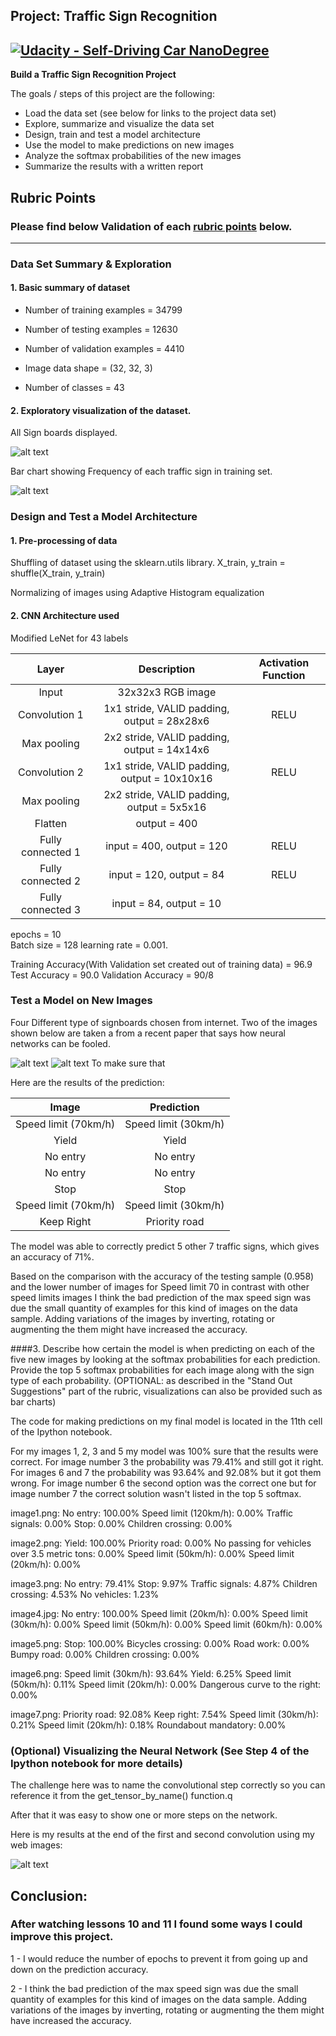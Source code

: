## Project: Traffic Sign Recognition
[![Udacity - Self-Driving Car NanoDegree](https://s3.amazonaws.com/udacity-sdc/github/shield-carnd.svg)](http://www.udacity.com/drive)
---

**Build a Traffic Sign Recognition Project**

The goals / steps of this project are the following:
* Load the data set (see below for links to the project data set)
* Explore, summarize and visualize the data set
* Design, train and test a model architecture
* Use the model to make predictions on new images
* Analyze the softmax probabilities of the new images
* Summarize the results with a written report


[//]: # (Image References)

[image1]: ./vis/dataset.png "Visualization 1"
[image2]: ./vis/Traffic_sign_frequency.png "Visualization 2"
[image3]: ./new_test_images/i1_0.png "Traffic Sign 1"
[image4]: ./new_test_images/i1_17.png "Traffic Sign 2"
[image5]: ./new_test_images/i3_4.png "Traffic Sign 2"
[image6]: ./new_test_images/i4a_14.png "Traffic Sign 2"
[image7]: ./new_test_images/i4b_14.png "Traffic Sign 2"
[image8]: ./new_test_images/i4c_14.png "Traffic Sign 2"
[image9]: ./new_test_images/i4d_14.png "Traffic Sign 2"
## Rubric Points
### Please find below Validation of each [rubric points](https://review.udacity.com/#!/rubrics/481/view) below.
---

### Data Set Summary & Exploration

#### 1. Basic summary of dataset 	

* Number of training examples = 34799
* Number of testing examples = 12630
* Number of validation examples = 4410

* Image data shape = (32, 32, 3)

* Number of classes = 43

#### 2. Exploratory visualization of the dataset.

All Sign boards displayed.

![alt text][image1]

Bar chart showing Frequency of each traffic sign in training set.

![alt text][image2]

### Design and Test a Model Architecture

#### 1. Pre-processing of data
Shuffling of dataset using the sklearn.utils library.
X_train, y_train = shuffle(X_train, y_train)

Normalizing of images using Adaptive Histogram equalization

#### 2. CNN Architecture used
Modified LeNet for 43 labels


| Layer         		|     Description	        					                | Activation Function |
|:---------------------:|:---------------------------------------------:|:-------------------:|
| Input         		| 32x32x3 RGB image   							|
| Convolution 1     	| 1x1 stride, VALID padding, output = 28x28x6 	|	RELU					|											
| Max pooling	      	| 2x2 stride, VALID padding, output = 14x14x6   |
| Convolution 2  	    | 1x1 stride, VALID padding, output = 10x10x16  | RELU					|												
| Max pooling	      	| 2x2 stride, VALID padding, output = 5x5x16    |
| Flatten				| output = 400									|
| Fully connected	1	| input = 400, output = 120       	            | RELU					|												
| Fully connected	2	| input = 120, output = 84       	            | RELU					|												
| Fully connected	3	| input = 84, output = 10       	            |


epochs = 10  
Batch size = 128 
learning rate = 0.001.

Training Accuracy(With Validation set created out of training data) = 96.9
Test Accuracy = 90.0
Validation Accuracy = 90/8

### Test a Model on New Images

Four Different type of signboards chosen from internet. Two of the images shown below are taken a from a recent paper that says how neural networks can be fooled.

![alt text][image8]
![alt text][image9] 
To make sure that

Here are the results of the prediction:

| Image			        |     Prediction	        					|
|:---------------------:|:---------------------------------------------:|
| Speed limit (70km/h)       		| Speed limit (30km/h) 									|
| Yield     			| Yield 										|
| No entry				| No entry										|
| No entry				| No entry										|
| Stop      			| Stop     		    							|
| Speed limit (70km/h)	| Speed limit (30km/h)							|
| Keep Right			| Priority road									|

The model was able to correctly predict 5 other 7 traffic signs, which gives an accuracy of 71%.

Based on the comparison with the accuracy of the testing sample (0.958) and the lower number of images for Speed limit 70 in contrast with other speed limits images I think the bad prediction of the max speed sign was due the small quantity of examples for this kind of images on the data sample. Adding variations of the images by inverting, rotating or augmenting the them might have increased the accuracy.  

####3. Describe how certain the model is when predicting on each of the five new images by looking at the softmax probabilities for each prediction. Provide the top 5 softmax probabilities for each image along with the sign type of each probability. (OPTIONAL: as described in the "Stand Out Suggestions" part of the rubric, visualizations can also be provided such as bar charts)

The code for making predictions on my final model is located in the 11th cell of the Ipython notebook.

For my images 1, 2, 3 and 5 my model was 100% sure that the results were correct. For image number 3 the probability was 79.41% and still got it right.
For images 6 and 7 the probability was 93.64% and 92.08% but it got them wrong. For image number 6 the second option was the correct one but for image number 7 the correct solution wasn't listed in the top 5 softmax.

image1.png:
No entry: 100.00%
Speed limit (120km/h): 0.00%
Traffic signals: 0.00%
Stop: 0.00%
Children crossing: 0.00%

image2.png:
Yield: 100.00%
Priority road: 0.00%
No passing for vehicles over 3.5 metric tons: 0.00%
Speed limit (50km/h): 0.00%
Speed limit (20km/h): 0.00%

image3.png:
No entry: 79.41%
Stop: 9.97%
Traffic signals: 4.87%
Children crossing: 4.53%
No vehicles: 1.23%

image4.jpg:
No entry: 100.00%
Speed limit (20km/h): 0.00%
Speed limit (30km/h): 0.00%
Speed limit (50km/h): 0.00%
Speed limit (60km/h): 0.00%

image5.png:
Stop: 100.00%
Bicycles crossing: 0.00%
Road work: 0.00%
Bumpy road: 0.00%
Children crossing: 0.00%

image6.png:
Speed limit (30km/h): 93.64%
Yield: 6.25%
Speed limit (50km/h): 0.11%
Speed limit (20km/h): 0.00%
Dangerous curve to the right: 0.00%

image7.png:
Priority road: 92.08%
Keep right: 7.54%
Speed limit (30km/h): 0.21%
Speed limit (20km/h): 0.18%
Roundabout mandatory: 0.00%

### (Optional) Visualizing the Neural Network (See Step 4 of the Ipython notebook for more details)

The challenge here was to name the convolutional step correctly so you can reference it from the get_tensor_by_name() function.q

After that it was easy to show one or more steps on the network.

Here is my results at the end of the first and second convolution using my web images:

![alt text][image5]

## Conclusion:
### After watching lessons 10 and 11 I found some ways I could improve this project.

1 - I would reduce the number of epochs to prevent it from going up and down on the prediction accuracy.

2 - I think the bad prediction of the max speed sign was due the small quantity of examples for this kind of images on the data sample. Adding variations of the images by inverting, rotating or augmenting the them might have increased the accuracy.
